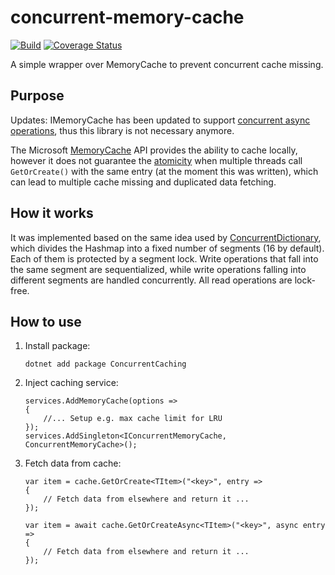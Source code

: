 # concurrent-memory-cache

[![Build](https://github.com/YSZhuoyang/concurrent-memory-cache/actions/workflows/ci.yml/badge.svg)](https://github.com/YSZhuoyang/concurrent-memory-cache/actions/workflows/ci.yml)
[![Coverage Status](https://coveralls.io/repos/github/YSZhuoyang/concurrent-memory-cache/badge.svg)](https://coveralls.io/github/YSZhuoyang/concurrent-memory-cache)

A simple wrapper over MemoryCache to prevent concurrent cache missing.

## Purpose

Updates: IMemoryCache has been updated to support [concurrent async operations](https://learn.microsoft.com/en-us/dotnet/core/extensions/caching#additional-extension-methods), thus this library is not necessary anymore.

The Microsoft [MemoryCache](https://docs.microsoft.com/en-us/aspnet/core/performance/caching/memory?view=aspnetcore-5.0) API provides the ability to cache locally, however it does not guarantee the [atomicity](https://github.com/dotnet/runtime/issues/36499) when multiple threads call `GetOrCreate()` with the same entry (at the moment this was written), which can lead to multiple cache missing and duplicated data fetching.

## How it works

It was implemented based on the same idea used by [ConcurrentDictionary](https://docs.microsoft.com/en-us/dotnet/api/system.collections.concurrent.concurrentdictionary-2?view=netcore-3.1), which divides the Hashmap into a fixed number of segments (16 by default). Each of them is protected by a segment lock. Write operations that fall into the same segment are sequentialized, while write operations falling into different segments are handled concurrently. All read operations are lock-free.

## How to use

1. Install package:

       dotnet add package ConcurrentCaching

2. Inject caching service:

       services.AddMemoryCache(options =>
       {
           //... Setup e.g. max cache limit for LRU
       });
       services.AddSingleton<IConcurrentMemoryCache, ConcurrentMemoryCache>();

3. Fetch data from cache:

       var item = cache.GetOrCreate<TItem>("<key>", entry =>
       {
           // Fetch data from elsewhere and return it ...
       });

       var item = await cache.GetOrCreateAsync<TItem>("<key>", async entry =>
       {
           // Fetch data from elsewhere and return it ...
       });
